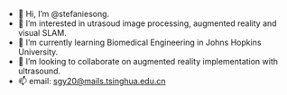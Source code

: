 - 👋 Hi, I’m @stefaniesong.
- 👀 I’m interested in utrasoud image processing, augmented reality and visual SLAM.
- 🌱 I’m currently learning Biomedical Engineering in Johns Hopkins University.
- 💞️ I’m looking to collaborate on augmented reality implementation with ultrasound.
- 📫 email: sgy20@mails.tsinghua.edu.cn

<!---
stefaniesong/stefaniesong is a ✨ special ✨ repository because its `README.md` (this file) appears on your GitHub profile.
You can click the Preview link to take a look at your changes.
--->
